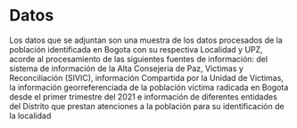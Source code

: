 
# Datos

Los datos que se adjuntan son una muestra de los datos procesados de la población identificada en Bogota con su respectiva Localidad y UPZ, acorde al procesamiento de las siguientes fuentes de información: del sistema de información de la Alta Consejeria de Paz, Victimas y Reconciliación (SIVIC),  información Compartida por la Unidad de Victimas, la información georreferenciada de la población victima radicada en Bogota desde el primer trimestre del 2021 e información de diferentes entidades del Distrito que prestan atenciones a la población para su identificación de la localidad
